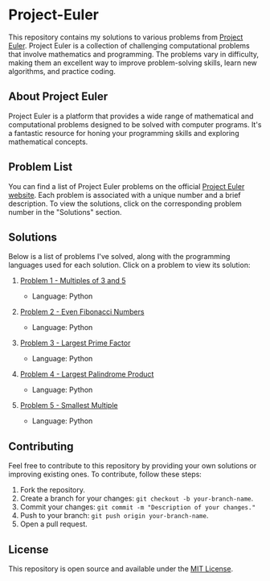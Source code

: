 # Project-Euler

This repository contains my solutions to various problems from [Project Euler](https://projecteuler.net/). Project Euler is a collection of challenging computational problems that involve mathematics and programming. The problems vary in difficulty, making them an excellent way to improve problem-solving skills, learn new algorithms, and practice coding.

## About Project Euler

Project Euler is a platform that provides a wide range of mathematical and computational problems designed to be solved with computer programs. It's a fantastic resource for honing your programming skills and exploring mathematical concepts.

## Problem List

You can find a list of Project Euler problems on the official [Project Euler website](https://projecteuler.net/archives). Each problem is associated with a unique number and a brief description. To view the solutions, click on the corresponding problem number in the "Solutions" section.

## Solutions

Below is a list of problems I've solved, along with the programming languages used for each solution. Click on a problem to view its solution:

1. [Problem 1 - Multiples of 3 and 5](problems/problem1/)
   - Language: Python

2. [Problem 2 - Even Fibonacci Numbers](problems/problem2/)
   - Language: Python

3. [Problem 3 - Largest Prime Factor](problems/problem3/)
   - Language: Python

4. [Problem 4 - Largest Palindrome Product](problems/problem4/)
   - Language: Python

5. [Problem 5 - Smallest Multiple](problems/problem5/)
   - Language: Python

## Contributing

Feel free to contribute to this repository by providing your own solutions or improving existing ones. To contribute, follow these steps:

1. Fork the repository.
2. Create a branch for your changes: `git checkout -b your-branch-name`.
3. Commit your changes: `git commit -m "Description of your changes."`
4. Push to your branch: `git push origin your-branch-name`.
5. Open a pull request.

## License

This repository is open source and available under the [MIT License](LICENSE).
